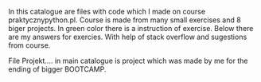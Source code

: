 In this catalogue are files with code which I made on course praktycznypython.pl.
Course is made from many small exercises and 8 biger projects.
In green color there is a instruction of exercise.
Below there are my answers for exercies.
With help of stack overflow and sugestions from course.

File Projekt.... in main catalogue is project which was made by me for the ending of bigger BOOTCAMP.
